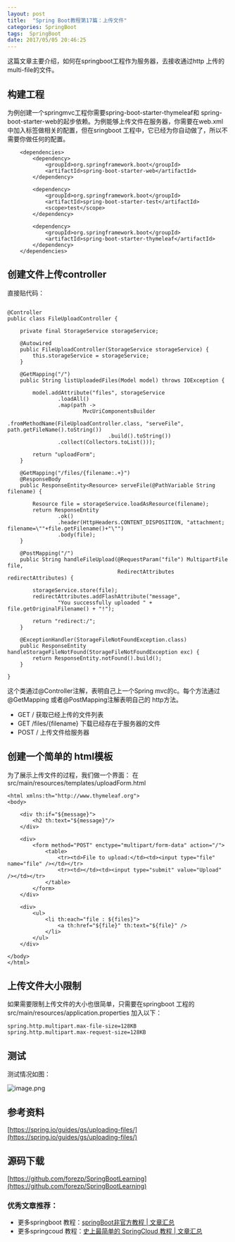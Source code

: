 ```yaml
---
layout: post
title:  "Spring Boot教程第17篇：上传文件"
categories: SpringBoot
tags:  SpringBoot
date: 2017/05/05 20:46:25
---
```





这篇文章主要介绍，如何在springboot工程作为服务器，去接收通过http 上传的multi-file的文件。

<!--more-->


## 构建工程

为例创建一个springmvc工程你需要spring-boot-starter-thymeleaf和 spring-boot-starter-web的起步依赖。为例能够上传文件在服务器，你需要在web.xml中加入<multipart-config>标签做相关的配置，但在sringboot 工程中，它已经为你自动做了，所以不需要你做任何的配置。


```
	<dependencies>
		<dependency>
			<groupId>org.springframework.boot</groupId>
			<artifactId>spring-boot-starter-web</artifactId>
		</dependency>

		<dependency>
			<groupId>org.springframework.boot</groupId>
			<artifactId>spring-boot-starter-test</artifactId>
			<scope>test</scope>
		</dependency>

		<dependency>
			<groupId>org.springframework.boot</groupId>
			<artifactId>spring-boot-starter-thymeleaf</artifactId>
		</dependency>
	</dependencies>

```

## 创建文件上传controller

直接贴代码：

```

@Controller
public class FileUploadController {

    private final StorageService storageService;

    @Autowired
    public FileUploadController(StorageService storageService) {
        this.storageService = storageService;
    }

    @GetMapping("/")
    public String listUploadedFiles(Model model) throws IOException {

        model.addAttribute("files", storageService
                .loadAll()
                .map(path ->
                        MvcUriComponentsBuilder
                                .fromMethodName(FileUploadController.class, "serveFile", path.getFileName().toString())
                                .build().toString())
                .collect(Collectors.toList()));

        return "uploadForm";
    }

    @GetMapping("/files/{filename:.+}")
    @ResponseBody
    public ResponseEntity<Resource> serveFile(@PathVariable String filename) {

        Resource file = storageService.loadAsResource(filename);
        return ResponseEntity
                .ok()
                .header(HttpHeaders.CONTENT_DISPOSITION, "attachment; filename=\""+file.getFilename()+"\"")
                .body(file);
    }

    @PostMapping("/")
    public String handleFileUpload(@RequestParam("file") MultipartFile file,
                                   RedirectAttributes redirectAttributes) {

        storageService.store(file);
        redirectAttributes.addFlashAttribute("message",
                "You successfully uploaded " + file.getOriginalFilename() + "!");

        return "redirect:/";
    }

    @ExceptionHandler(StorageFileNotFoundException.class)
    public ResponseEntity handleStorageFileNotFound(StorageFileNotFoundException exc) {
        return ResponseEntity.notFound().build();
    }

}

```

这个类通过@Controller注解，表明自己上一个Spring mvc的c。每个方法通过
@GetMapping 或者@PostMapping注解表明自己的 http方法。

* GET / 获取已经上传的文件列表
* GET /files/{filename}  下载已经存在于服务器的文件
* POST / 上传文件给服务器

## 创建一个简单的 html模板

为了展示上传文件的过程，我们做一个界面：
在src/main/resources/templates/uploadForm.html

```
<html xmlns:th="http://www.thymeleaf.org">
<body>

	<div th:if="${message}">
		<h2 th:text="${message}"/>
	</div>

	<div>
		<form method="POST" enctype="multipart/form-data" action="/">
			<table>
				<tr><td>File to upload:</td><td><input type="file" name="file" /></td></tr>
				<tr><td></td><td><input type="submit" value="Upload" /></td></tr>
			</table>
		</form>
	</div>

	<div>
		<ul>
			<li th:each="file : ${files}">
				<a th:href="${file}" th:text="${file}" />
			</li>
		</ul>
	</div>

</body>
</html>
```

## 上传文件大小限制

如果需要限制上传文件的大小也很简单，只需要在springboot 工程的src/main/resources/application.properties 加入以下：

```
spring.http.multipart.max-file-size=128KB
spring.http.multipart.max-request-size=128KB

```


## 测试

测试情况如图：


![image.png](http://upload-images.jianshu.io/upload_images/2279594-5f398faeb076e37e.png?imageMogr2/auto-orient/strip%7CimageView2/2/w/1240)

## 参考资料

[https://spring.io/guides/gs/uploading-files/](https://spring.io/guides/gs/uploading-files/)

## 源码下载
[https://github.com/forezp/SpringBootLearning](https://github.com/forezp/SpringBootLearning)

### 优秀文章推荐：

* 更多springboot 教程：[springBoot非官方教程 | 文章汇总](http://blog.csdn.net/forezp/article/details/70341818)
* 更多springcoud 教程：[史上最简单的 SpringCloud 教程 |  文章汇总](http://blog.csdn.net/forezp/article/details/70148833)
